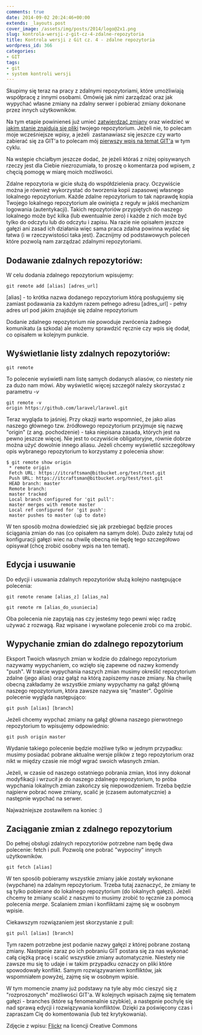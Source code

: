 ```yaml
---
comments: true
date: 2014-09-02 20:24:46+00:00
extends: _layouts.post
cover_image: /assets/img/posts/2014/logo@2x1.png
slug: kontrola-wersji-z-git-cz-4-zdalne-repozytoria
title: Kontrola wersji z Git cz. 4 - zdalne repozytoria
wordpress_id: 366
categories:
- GIT
tags:
- git
- system kontroli wersji
---
```


Skupimy się teraz na pracy z zdalnymi repozytoriami, które umożliwiają współpracę z innymi osobami. Omówię jak nimi zarządzać oraz jak wypychać własne zmiany na zdalny serwer i pobierać zmiany dokonane przez innych użytkowników.<!-- more -->

Na tym etapie powinieneś już umieć [zatwierdzać zmiany](http://itcraftsman.pl/kontrola-wersji-z-git-cz-2-instalacja-konfiguracja-i-pierwszy-commit/) oraz wiedzieć w [jakim stanie znajdują się pliki](http://itcraftsman.pl/kontrola-wersji-z-git-cz-3-cykl-zycia-plikow/) twojego repozytorium. Jeżeli nie, to polecam moje wcześniejsze wpisy, a jeżeli  zastanawiasz się jeszcze czy warto zabierać się za GIT'a to polecam mój [pierwszy wpis na temat GIT'a](http://itcraftsman.pl/kontrola-wersji-z-git-cz-1-wstep/) w tym cyklu.

Na wstępie chciałbym jeszcze dodać, że jeżeli któraś z niżej opisywanych rzeczy jest dla Ciebie niezrozumiała, to proszę o komentarza pod wpisem, z chęcią pomogę w miarę moich możliwości.


Zdalne repozytoria w gicie służą do współdzielenia pracy. Oczywiście można je również wykorzystać do tworzenia kopii zapasowej własnego lokalnego repozytorium. Każde zdalne repozytorium to tak naprawdę kopia Twojego lokalnego repozytorium ale owinięta z reguły w jakiś mechanizm logowania (autentykacji). Takich repozytoriów przypiętych do naszego lokalnego może być kilka (lub ewentualnie zero) i każde z nich może być tylko do odczytu lub do odczytu i zapisu. Na razie nie opisałem jeszcze gałęzi ani zasad ich działania więc sama praca zdalna powinna wydać się łatwa (i w rzeczywistości taka jest). Zacznijmy od podstawowych poleceń które pozwolą nam zarządzać zdalnymi repozytoriami.




## Dodawanie zdalnych repozytoriów:


W celu dodania zdalnego repozytorium wpisujemy:

```
git remote add [alias] [adres_url]
```

[alias] - to krótka nazwa dodanego repozytorium którą posługujemy się zamiast podawania za każdym razem pełnego adresu
[adres_url] - pełny adres url pod jakim znajduje się zdalne repozytorium

Dodanie zdalnego repozytorium nie powoduje zwrócenia żadnego komunikatu (a szkoda) ale możemy sprawdzić ręcznie czy wpis się dodał, co opisałem w kolejnym punkcie.




## Wyświetlanie listy zdalnych repozytoriów:



```
git remote
```

To polecenie wyświetli nam listę samych dodanych aliasów, co niestety nie za dużo nam mówi. Aby wyświetlić więcej szczegół należy skorzystać z parametru _-v_

```
git remote -v
origin https://github.com/laravel/laravel.git
```

Teraz wygląda to jaśniej. Przy okazji warto wspomnieć, że jako alias naszego głównego tzw. źródłowego repozytorium przyjmuje się nazwę "origin" (z ang. pochodzenie) - taka niepisana zasada, których jest na pewno jeszcze więcej. Nie jest to oczywiście obligatoryjne, równie dobrze można użyć dowolnie innego aliasu. Jeżeli chcemy wyświetlić szczegółowy opis wybranego repozytorium to korzystamy z polecenia _show_:

```
$ git remote show origin
 * remote origin
 Fetch URL: https://itcraftsman@bitbucket.org/test/test.git
 Push URL: https://itcraftsman@bitbucket.org/test/test.git
 HEAD branch: master
 Remote branch:
 master tracked
 Local branch configured for 'git pull':
 master merges with remote master
 Local ref configured for 'git push':
 master pushes to master (up to date)
```

W ten sposób można dowiedzieć się jak przebiegać będzie proces ściągania zmian do nas (co opisałem na samym dole). Dużo zależy tutaj od konfiguracji gałęzi wiec na chwilę obecną nie będę tego szczegółowo opisywał (chcę zrobić osobny wpis na ten temat).




## Edycja i usuwanie


Do edycji i usuwania zdalnych repozytoriów służą kolejno następujące polecenia:

```
git remote rename [alias_z] [alias_na]
```


```
git remote rm [alias_do_usuniecia]
```

Oba polecenia nie zapytają nas czy jesteśmy tego pewni więc radzę używać z rozwagą. Raz wpisane i wywołane polecenie zrobi co ma zrobić.




## Wypychanie zmian do zdalnego repozytorium


Eksport Twoich własnych zmian w kodzie do zdalnego repozytorium nazywamy wypychaniem, co wzięło się zapewne od nazwy komendy "push". W trakcie wypychania naszych zmian musimy określić repozytorium zdalne (jego alias) oraz gałąź na którą zapiszemy nasze zmiany. Na chwilę obecną zakładamy że wszystkie zmiany wypychamy na gałąź główną naszego repozytorium, która zawsze nazywa się "master". Ogólnie polecenie wygląda następująco:

```
git push [alias] [branch]
```

Jeżeli chcemy wypchać zmiany na gałąź główna naszego pierwotnego repozytorium to wpisujemy odpowiednio:

```
git push origin master
```

<div class="shadow-md p-4 bg-yellow-lighter">Wydanie takiego polecenie będzie możliwe tylko w jednym przypadku: musimy posiadać pobrane aktualne wersje plików z tego repozytorium oraz nikt w między czasie nie mógł wgrać swoich własnych zmian.</div>

Jeżeli, w czasie od naszego ostatniego pobrania zmian, ktoś inny dokonał modyfikacji i wrzucił je do naszego zdalnego repozytorium, to próba wypchania lokalnych zmian zakończy się niepowodzeniem. Trzeba będzie najpierw pobrać nowe zmiany, scalić je (czasem automatycznie) a następnie wypchać na serwer.

Najważniejsze zostawiłem na koniec :)




## Zaciąganie zmian z zdalnego repozytorium


Do pełnej obsługi zdalnych repozytoriów potrzebne nam będę dwa polecenie: fetch i pull. Pozwolą one pobrać "wypociny" innych użytkowników.

```
git fetch [alias]
```

W ten sposób pobieramy wszystkie zmiany jakie zostały wykonane (wypchane) na zdalnym repozytorium. Trzeba tutaj zaznaczyć, że zmiany te są tylko pobierane do lokalnego repozytorium (do lokalnych gałęzi). Jeżeli chcemy te zmiany scalić z naszymi to musimy zrobić to ręcznie za pomocą polecenia _merge_. Scalaniem zmian i konfliktami zajmę się w osobnym wpisie.

Ciekawszym rozwiązaniem jest skorzystanie z pull:

```
git pull [alias] [branch]
```

Tym razem potrzebne jest podanie nazwy gałęzi z której pobrane zostaną zmiany. Następnie zaraz po ich pobraniu GIT postara się za nas wykonać całą ciężką pracę i scalić wszystkie zmiany automatycznie. Niestety nie zawsze mu się to udaje i w takim przypadku oznaczy on pliki które spowodowały konflikt. Samym rozwiązywaniem konfliktów, jak wspomniałem powyżej, zajmę się w osobnym wpisie.



W tym momencie znamy już podstawy na tyle aby móc cieszyć się z "rozproszonych" możliwości GIT'a. W kolejnych wpisach zajmę się tematem gałęzi - branches (które są fenomenalnie szybkie), a następnie pochylę się nad sprawą edycji i rozwiązywania konfliktów. Dzięki za poświęcony czas i zapraszam Cię do komentowania (lub też krytykowania).

Zdjęcie z wpisu: [Flickr](https://www.flickr.com/photos/jemimus/66531124) na licencji Creative Commons
